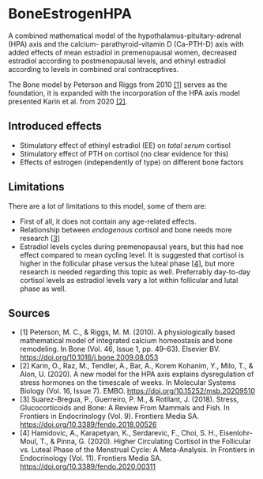 # BoneEstrogenHPA

A combined mathematical model of the hypothalamus-pituitary-adrenal (HPA) axis and the calcium-
parathyroid-vitamin D (Ca-PTH-D) axis with added effects of mean estradiol in premenopausal women, decreased estradiol according to postmenopausal levels,  and ethinyl estradiol according to levels in combined oral contraceptives.

The Bone model by Peterson and Riggs from 2010 [[1]](https://doi.org/10.1016/j.bone.2009.08.053) serves as the foundation, it is expanded with the incorporation of the HPA axis model presented Karin et al. from 2020 [[2]](https://doi.org/10.15252/msb.20209510).


## Introduced effects
- Stimulatory effect of ethinyl estradiol (EE) on _total serum_ cortisol
- Stimulatory effect of PTH on cortisol (no clear evidence for this)
- Effects of estrogen (independently of type) on different bone factors

## Limitations
There are a lot of limitations to this model, some of them are:
- First of all, it does not contain any age-related effects.
- Relationship between _endogenous_ cortisol and bone needs more research [[3]](https://doi.org/10.3389/fendo.2018.00526)
- Estradiol levels cycles during premenopausal years, but this had noe effect compared to mean cycling level. It is suggested that cortisol is higher in the follicular phase versus the luteal phase [[4]](https://doi.org/10.3389/fendo.2020.00311), but more research is needed regarding this topic as well. Preferrably day-to-day cortisol levels as estradiol levels vary a lot within follicular and lutal phase as well. 

## Sources
- [1]   Peterson, M. C., & Riggs, M. M. (2010). A physiologically based mathematical model of integrated calcium homeostasis and bone remodeling. In Bone (Vol. 46, Issue 1, pp. 49–63). Elsevier BV. https://doi.org/10.1016/j.bone.2009.08.053
- [2]   Karin, O., Raz, M., Tendler, A., Bar, A., Korem Kohanim, Y., Milo, T., & Alon, U. (2020). A new model for the HPA axis explains dysregulation of stress hormones on the timescale of weeks. In Molecular Systems Biology (Vol. 16, Issue 7). EMBO. https://doi.org/10.15252/msb.20209510
- [3]   Suarez-Bregua, P., Guerreiro, P. M., & Rotllant, J. (2018). Stress, Glucocorticoids and Bone: A Review From Mammals and Fish. In Frontiers in Endocrinology (Vol. 9). Frontiers Media SA. https://doi.org/10.3389/fendo.2018.00526
- [4]   Hamidovic, A., Karapetyan, K., Serdarevic, F., Choi, S. H., Eisenlohr-Moul, T., & Pinna, G. (2020). Higher Circulating Cortisol in the Follicular vs. Luteal Phase of the Menstrual Cycle: A Meta-Analysis. In Frontiers in Endocrinology (Vol. 11). Frontiers Media SA. https://doi.org/10.3389/fendo.2020.00311

